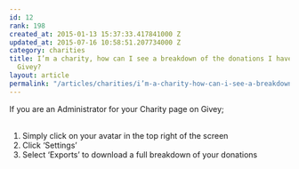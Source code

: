 ```yaml
---
id: 12
rank: 198
created_at: 2015-01-13 15:37:33.417841000 Z
updated_at: 2015-07-16 10:58:51.207734000 Z
category: charities
title: I’m a charity, how can I see a breakdown of the donations I have received through
  Givey?
layout: article
permalink: "/articles/charities/i’m-a-charity-how-can-i-see-a-breakdown-of-the-donations-i-have-received-through-givey/"
---
```

If you are an Administrator for your Charity page on Givey;<br/><br/><ol><li>Simply click on your avatar in the top right of the screen</li><li>Click ‘Settings’</li><li>Select ‘Exports’ to download a full breakdown of your donations</li></ol>
